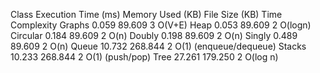 Class      Execution Time (ms)     Memory Used (KB)     File Size (KB)      Time Complexity 
Graphs          0.059                  89.609                 3                O(V+E) 
Heap            0.053                  89.609                 2                O(logn)
Circular        0.184                  89.609                 2                O(n)
Doubly          0.198                  89.609                 2                O(n)
Singly          0.489                  89.609                 2                O(n)
Queue           10.732                 268.844                2                O(1) (enqueue/dequeue)
Stacks          10.233                 268.844                2                O(1) (push/pop)
Tree            27.261                 179.250                2                O(log n)